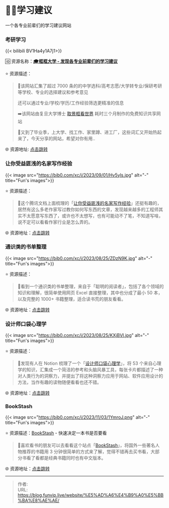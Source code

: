 # 👨‍🎓学习建议


一个各专业前辈们的学习建议网站

<!--more-->

### 考研学习

{{< bilibili BV1Ha4y1A7j1>}}

🆔  资源名称：[**🎓框框大学 - 发现各专业前辈们的学习建议**](https://www.kkdaxue.com/)

⭐️  资源描述：

> 📄该网站汇集了超过 7000 条的的中学选科/高考志愿/大学转专业/保研考研等学校、专业的选择建议和参考意见
>
> 还可以通过专业/学校/学历/工作经验筛选更精准的信息
>
> ➡️该网站由复旦大学博士 [取景框看世界](https://space.bilibili.com/40427625) 耗时三个月制作的免费知识共享网站
>
> 💬又到了毕业季，上大学、找工作、家里蹲、进工厂，这些词汇又开始热起来了，今天分享的网站，希望对你有用..

🌐 资源地址: [点击跳转](https://www.kkdaxue.com/)

### 让你受益匪浅的名家写作经验

{{< image src="https://bib0.com/xc/i/2023/09/01/Hv5yls.jpg" alt="-" title="Fun's images">}}  

⭐️  资源描述：

>📄这个腾讯文档上面梳理的「[让你受益匪浅的名家写作经验](https://docs.qq.com/aio/DWVRkZ1RUWHRsdU1J)」还挺有趣的，居然有这么多老作家写过教你如何写东西的文章，发现越来越多的工程师其实不太愿意写东西了，或许也不太想写，也有可能动不了笔，不知道写啥，说不定可以看看作家行业是怎么弄的。

🌐 资源地址：[点击跳转](https://docs.qq.com/aio/DWVRkZ1RUWHRsdU1J)

### **通识类的书单整理**

{{< image src="https://bib0.com/xc/i/2023/08/25/ZDzN9K.jpg" alt="-" title="Fun's images">}}  

⭐️  资源描述：

>📄看到一个通识类的书单整理，来自于「聪明的阅读者」，包括了各个领域的知识和理解，很简单使用网页 Excel 直接整理，其中也分成了最小 50 本，以及完整的 1000+ 书籍整理，适合读书荒的朋友看看。

🌐 资源地址：[点击跳转](https://docs.qq.com/sheet/DY2RmcVVMVE9Qd3JV?tab=BB08J2)

### **设计师口袋心理学**

{{< image src="https://bib0.com/xc/i/2023/08/25/KXjBVl.jpg" alt="-" title="Fun's images">}}  

⭐️  资源描述：

>📄发现有人在 Notion 梳理了一个「[设计师口袋心理学](https://iason.notion.site/6719c7650fd1406c92287f556520fbc3)」，将 53 个来自心理学的知识，汇集成一个简洁的参考和头脑风暴工具，每张卡片都描述了一种对人类行为的洞察力，并提出了将这种洞察力应用于网站、软件应用设计的方法，当作有趣的读物随便看看也还不错。

🌐 资源地址：[点击跳转](https://iason.notion.site/6719c7650fd1406c92287f556520fbc3)

### BookStash

{{< image src="https://bib0.com/xc/i/2023/11/03/1YmroJ.png" alt="-" title="Fun's images">}}  

⭐️  资源描述：[BookStash](https://bookstash.io/) - 快速决定一本书是否要看

>📄喜欢看书的朋友可以去看看这个站点「[BookStash](https://bookstash.io/)」，将国外一些著名人物推荐的书籍用 3 分钟很简单的方式来了解，觉得不错再去买书看，大部分书看了看都是经典书籍同时也有中文版本。

🌐 资源地址：[点击跳转](https://bookstash.io/)


---

> 作者:   
> URL: https://blog.funvip.live/website/%E5%AD%A6%E4%B9%A0%E5%BB%BA%E8%AE%AE/  

